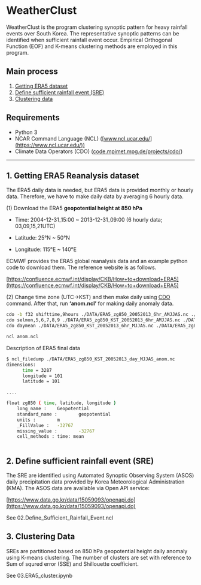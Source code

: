 # WeatherClust

WeatherClust is the program clustering synoptic pattern for heavy rainfall events over South Korea. The representative synoptic patterns can be identified when sufficient rainfall event occur. Empirical Orthogonal Function (EOF) and K-means clustering methods are employed in this program.

## Main process

1. [Getting ERA5 dataset](#1-getting-era5-reanalysis-dataset) 
2. [Define sufficient rainfall event (SRE)](#2-define-sufficient-rainfall-event-sre)
3. [Clustering data](#3-clustering-data)

## Requirements

- Python 3
- NCAR Command Language (NCL) ([www.ncl.ucar.edu/](https://www.ncl.ucar.edu/))
- Climate Data Operators (CDO) ([code.mpimet.mpg.de/projects/cdo/](https://code.mpimet.mpg.de/projects/cdo/))

---

## 1. Getting ERA5 Reanalysis dataset

The ERA5 daily data is needed, but ERA5 data is provided monthly or hourly data. Therefore, we have to make daily data by averaging 6 hourly data. 

(1) Download the ERA5 **geopotential height at 850 hPa**

- Time: 2004-12-31_15:00 ~ 2013-12-31_09:00 (6 hourly data; 03,09,15,21UTC)

- Latitude: 25°N ~ 50°N 

- Longitude: 115°E ~ 140°E

ECMWF provides the ERA5 global reanalysis data and an example python code to download them. The reference website is as follows.

[https://confluence.ecmwf.int/display/CKB/How+to+download+ERA5](https://confluence.ecmwf.int/display/CKB/How+to+download+ERA5)

(2) Change time zone (UTC→KST) and then make daily using [CDO](#requirements) command. After that, run **‘anom.ncl’** for making daily anomaly data.

```bash
cdo -b f32 shifttime,9hours ./DATA/ERA5_zg850_20052013_6hr_AMJJAS.nc ./DATA/ERA5_zg850_KST_20052013_6hr_AMJJAS.nc
cdo selmon,5,6,7,8,9 ./DATA/ERA5_zg850_KST_20052013_6hr_AMJJAS.nc ./DATA/ERA5_zg850_KST_20052013_6hr_MJJAS.nc
cdo daymean ./DATA/ERA5_zg850_KST_20052013_6hr_MJJAS.nc ./DATA/ERA5_zg850_KST_20052013_day_MJJAS.nc

ncl anom.ncl
```

Description of ERA5 final data

```bash
$ ncl_filedump ./DATA/ERA5_zg850_KST_20052013_day_MJJAS_anom.nc
dimensions:
      time = 3287
      longitude = 101
      latitude = 101

....

float zg850 ( time, latitude, longitude )
    long_name :    Geopotential
    standard_name :        geopotential
    units :        m
    _FillValue :   -32767
    missing_value :        -32767
    cell_methods : time: mean
         
```

## 2. Define sufficient rainfall event (SRE)

The SRE are identified using Automated Synoptic Observing System (ASOS) daily precipitation data provided by Korea Meteorological Administration (KMA). The ASOS data are available via Open API service:

[https://www.data.go.kr/data/15059093/openapi.do](https://www.data.go.kr/data/15059093/openapi.do)

See 02.Define_Sufficient_Rainfall_Event.ncl

## 3. Clustering Data

SREs are partitioned based on 850 hPa geopotential height daily anomaly using K-means clustering. The number of clusters are set with reference to Sum of squred error (SSE) and  Shillouette coefficient. 

See 03.ERA5_cluster.ipynb
